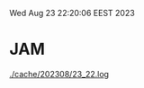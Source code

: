 Wed Aug 23 22:20:06 EEST 2023
# JAM
<a href='./cache/202308/23_22.log'>./cache/202308/23_22.log</a>
